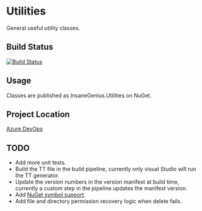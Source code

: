 # Utilities

General useful utility classes.

## Build Status

[![Build Status](https://dev.azure.com/pieterv/Utilities/_apis/build/status/Utilities%20-%20.NET%20Core%20-%20CI)](https://dev.azure.com/pieterv/Utilities/_build/latest?definitionId=12)

## Usage

Classes are published as InsaneGenius.Utilities on NuGet.

## Project Location

[Azure DevOps](https://dev.azure.com/pieterv/Utilities)

## TODO

- Add more unit tests.
- Build the TT file in the build pipeline, currently only visual Studio will run the TT generator.
- Update the version numbers in the version manifest at build time, currently a custom step in the pipeline updates the manifest version.
- Add [NuGet symbol support](https://github.com/dotnet/sourcelink/issues/230).
- Add file and directory permission recovery logic when delete fails.
